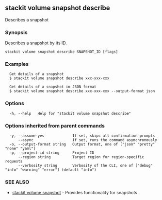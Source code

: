 ## stackit volume snapshot describe

Describes a snapshot

### Synopsis

Describes a snapshot by its ID.

```
stackit volume snapshot describe SNAPSHOT_ID [flags]
```

### Examples

```
  Get details of a snapshot
  $ stackit volume snapshot describe xxx-xxx-xxx

  Get details of a snapshot in JSON format
  $ stackit volume snapshot describe xxx-xxx-xxx --output-format json
```

### Options

```
  -h, --help   Help for "stackit volume snapshot describe"
```

### Options inherited from parent commands

```
  -y, --assume-yes             If set, skips all confirmation prompts
      --async                  If set, runs the command asynchronously
  -o, --output-format string   Output format, one of ["json" "pretty" "none" "yaml"]
  -p, --project-id string      Project ID
      --region string          Target region for region-specific requests
      --verbosity string       Verbosity of the CLI, one of ["debug" "info" "warning" "error"] (default "info")
```

### SEE ALSO

* [stackit volume snapshot](./stackit_volume_snapshot.md)	 - Provides functionality for snapshots

